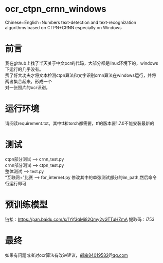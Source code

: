 # ocr_ctpn_crnn_windows
Chinese+English+Numbers text-detection and text-recognization algorithms based on CTPN+CRNN especially on Windows
# 前言
我在github上找了半天关于中文ocr的代码，大部分都是linux环境下的，windows下运行的几乎没有。  
费了好大功夫才将文本检测ctpn算法和文字识别crnn算法在windows运行，并将两者集合起来，形成一个  
对一张照片的ocr识别。
# 运行环境
请阅读requirement.txt，其中tf和torch都需要，tf的版本要1.7.0不能安装最新的
# 测试
ctpn部分测试 --> crnn_test.py  
crnn部分测试 --> ctpn_test.py  
整体测试 --> test.py  
“互联网+”比赛 --> for_internet.py 修改其中的单张测试部分的im_path,然后命令行运行即可
# 预训练模型
链接：https://pan.baidu.com/s/1Yjf3qMi82Qmy2vGTTuHZmA 
提取码：i753 
# 最终
如果有问题或者对ocr算法有改进建议，邮箱84019582@qq.com

